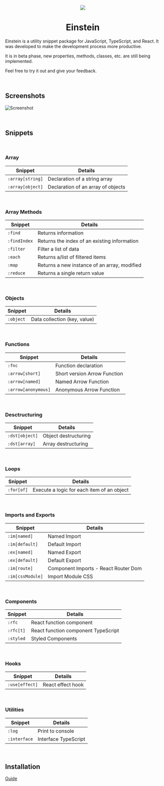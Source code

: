 <div align="center">
  <img src="https://i.imgur.com/QDEFVe6.png" />
  <h1>Einstein</h1>
</div>



Einstein is a utility snippet package for JavaScript, TypeScript, and React. It was developed to make the development process more productive.

It is in beta phase, new properties, methods, classes, etc. are still being implemented.

Feel free to try it out and give your feedback.

<br>

## Screenshots

![Screenshot](https://i.imgur.com/8T727aa.png)

<br />

## Snippets

<br />

### Array

| Snippet             | Details                                      |
| ------------------- | -------------------------------------------- |
| `:array[string]`    | Declaration of a string array                |
| `:array[object]`    | Declaration of an array of objects           |

<br />

### Array Methods

| Snippet             | Details                                      |
| ------------------- | -------------------------------------------- |
| `:find`             | Returns information                          |
| `:findIndex`        | Returns the index of an existing information |
| `:filter`           | Filter a list of data                        |
| `:each`             | Returns a/list of filtered items             |
| `:map`              | Returns a new instance of an array, modified |
| `:reduce`           | Returns a single return value                |

<br />

### Objects

| Snippet             | Details                                      |
| ------------------- | -------------------------------------------- |
| `:object`           | Data collection (key, value)                 |

<br />

### Functions

| Snippet             | Details                                      |
| ------------------- | -------------------------------------------- |
| `:fnc`              | Function declaration                         |
| `:arrow[short]`     | Short version Arrow Function                 |
| `:arrow[named]`     | Named Arrow Function                         |
| `:arrow[anonymous]` | Anonymous Arrow Function                     |

<br />

### Desctructuring

| Snippet             | Details                                      |
| ------------------- | -------------------------------------------- |
| `:dst[object]`      | Object destructuring                         |
| `:dst[array]`       | Array destructuring                          |

<br />

### Loops

| Snippet             | Details                                      |
| ------------------- | -------------------------------------------- |
| `:for[of]`          | Execute a logic for each item of an object   |

<br />

### Imports and Exports

| Snippet             | Details                                      |
| ------------------- | -------------------------------------------- |
| `:im[named]`        | Named Import                                 |
| `:im[default]`      | Default Import                               |
| `:ex[named]`        | Named Export                                 |
| `:ex[default]`      | Default Export                               |
| `:im[route]`        | Component Imports - React Router Dom         |
| `:im[cssModule]`    | Import Module CSS                            |

<br />

### Components

| Snippet             | Details                                      |
| ------------------- | -------------------------------------------- |
| `:rfc`              | React function component                     |
| `:rfc[t]`           | React function component TypeScript          |
| `:styled`           | Styled Components                            |

<br />

### Hooks

| Snippet             | Details                                      |
| ------------------- | -------------------------------------------- |
| `:use[effect]`      | React effect hook                            |

<br />

### Utilities

| Snippet             | Details                                      |
| ------------------- | -------------------------------------------- |
| `:log`              | Print to console                             |
| `:interface`        | Interface TypeScript                         |

<br />

## Installation
[Guide](./install.md)